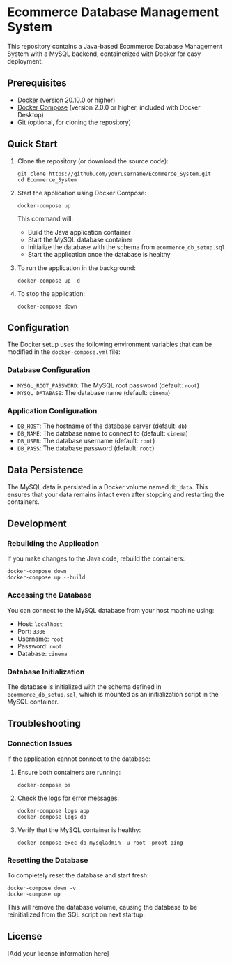 # Ecommerce Database Management System

This repository contains a Java-based Ecommerce Database Management System with a MySQL backend, containerized with Docker for easy deployment.

## Prerequisites

- [Docker](https://www.docker.com/products/docker-desktop/) (version 20.10.0 or higher)
- [Docker Compose](https://docs.docker.com/compose/install/) (version 2.0.0 or higher, included with Docker Desktop)
- Git (optional, for cloning the repository)

## Quick Start

1. Clone the repository (or download the source code):
   ```
   git clone https://github.com/yourusername/Ecommerce_System.git
   cd Ecommerce_System
   ```

2. Start the application using Docker Compose:
   ```
   docker-compose up
   ```

   This command will:
   - Build the Java application container
   - Start the MySQL database container
   - Initialize the database with the schema from `ecommerce_db_setup.sql`
   - Start the application once the database is healthy

3. To run the application in the background:
   ```
   docker-compose up -d
   ```

4. To stop the application:
   ```
   docker-compose down
   ```

## Configuration

The Docker setup uses the following environment variables that can be modified in the `docker-compose.yml` file:

### Database Configuration
- `MYSQL_ROOT_PASSWORD`: The MySQL root password (default: `root`)
- `MYSQL_DATABASE`: The database name (default: `cinema`)

### Application Configuration
- `DB_HOST`: The hostname of the database server (default: `db`)
- `DB_NAME`: The database name to connect to (default: `cinema`)
- `DB_USER`: The database username (default: `root`)
- `DB_PASS`: The database password (default: `root`)

## Data Persistence

The MySQL data is persisted in a Docker volume named `db_data`. This ensures that your data remains intact even after stopping and restarting the containers.

## Development

### Rebuilding the Application

If you make changes to the Java code, rebuild the containers:

```
docker-compose down
docker-compose up --build
```

### Accessing the Database

You can connect to the MySQL database from your host machine using:
- Host: `localhost`
- Port: `3306`
- Username: `root`
- Password: `root`
- Database: `cinema`

### Database Initialization

The database is initialized with the schema defined in `ecommerce_db_setup.sql`, which is mounted as an initialization script in the MySQL container.

## Troubleshooting

### Connection Issues

If the application cannot connect to the database:

1. Ensure both containers are running:
   ```
   docker-compose ps
   ```

2. Check the logs for error messages:
   ```
   docker-compose logs app
   docker-compose logs db
   ```

3. Verify that the MySQL container is healthy:
   ```
   docker-compose exec db mysqladmin -u root -proot ping
   ```

### Resetting the Database

To completely reset the database and start fresh:

```
docker-compose down -v
docker-compose up
```

This will remove the database volume, causing the database to be reinitialized from the SQL script on next startup.

## License

[Add your license information here] 